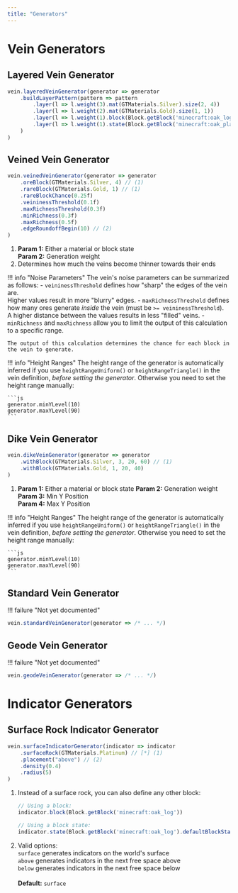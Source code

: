 ```yaml
---
title: "Generators"
---
```



# Vein Generators


## Layered Vein Generator

```js
vein.layeredVeinGenerator(generator => generator
    .buildLayerPattern(pattern => pattern
        .layer(l => l.weight(3).mat(GTMaterials.Silver).size(2, 4))
        .layer(l => l.weight(2).mat(GTMaterials.Gold).size(1, 1))
        .layer(l => l.weight(1).block(Block.getBlock('minecraft:oak_log')).size(1, 1))
        .layer(l => l.weight(1).state(Block.getBlock('minecraft:oak_planks').defaultBlockState()).size(1, 1))
    )
)
```


## Veined Vein Generator

```js
vein.veinedVeinGenerator(generator => generator
    .oreBlock(GTMaterials.Silver, 4) // (1)
    .rareBlock(GTMaterials.Gold, 1) // (1)
    .rareBlockChance(0.25f)
    .veininessThreshold(0.1f)
    .maxRichnessThreshold(0.3f)
    .minRichness(0.3f)
    .maxRichness(0.5f)
    .edgeRoundoffBegin(10) // (2)
)
```

1. **Param 1:** Either a material or block state  
   **Param 2:** Generation weight
2. Determines how much the veins become thinner towards their ends


!!! info "Noise Parameters"
    The vein's noise parameters can be summarized as follows:
    - `veininessThreshold` defines how "sharp" the edges of the vein are.  
      Higher values result in more "blurry" edges.
    - `maxRichnessThreshold` defines how many ores generate _inside_ the vein (must be `>= veininessThreshold`).  
      A higher distance between the values results in less "filled" veins.
    - `minRichness` and `maxRichness` allow you to limit the output of this calculation to a specific range.

    The output of this calculation determines the chance for each block in the vein to generate.


!!! info "Height Ranges"
    The height range of the generator is automatically inferred if you use `heightRangeUniform()` or `heightRangeTriangle()` in the vein definition, _before setting the generator_. Otherwise you need to set the height range manually:

    ```js
    generator.minYLevel(10)
    generator.maxYLevel(90)
    ```


## Dike Vein Generator

```js
vein.dikeVeinGenerator(generator => generator
    .withBlock(GTMaterials.Silver, 3, 20, 60) // (1)
    .withBlock(GTMaterials.Gold, 1, 20, 40)
)
```

1. **Param 1:** Either a material or block state
   **Param 2:** Generation weight  
   **Param 3:** Min Y Position  
   **Param 4:** Max Y Position  

!!! info "Height Ranges"
    The height range of the generator is automatically inferred if you use `heightRangeUniform()` or `heightRangeTriangle()` in the vein definition, _before setting the generator_. Otherwise you need to set the height range manually:

    ```js
    generator.minYLevel(10)
    generator.maxYLevel(90)
    ```


## Standard Vein Generator

!!! failure "Not yet documented"

```js
vein.standardVeinGenerator(generator => /* ... */)
```


## Geode Vein Generator

!!! failure "Not yet documented"

```js
vein.geodeVeinGenerator(generator => /* ... */)
```


# Indicator Generators


## Surface Rock Indicator Generator

```js
vein.surfaceIndicatorGenerator(indicator => indicator
    .surfaceRock(GTMaterials.Platinum) // [*] (1)
    .placement("above") // (2)
    .density(0.4)
    .radius(5)
)
```

1. Instead of a surface rock, you can also define any other block:  
    ```js
    // Using a block:
    indicator.block(Block.getBlock('minecraft:oak_log'))

    // Using a block state:
    indicator.state(Block.getBlock('minecraft:oak_log').defaultBlockState())
    ```
2. Valid options:  
   `surface` generates indicators on the world's surface  
   `above` generates indicators in the next free space above  
   `below` generates indicators in the next free space below  
   <br>
   **Default:** `surface`